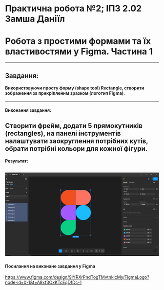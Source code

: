 # Практична робота №2; ІПЗ 2.02 Замша Даніїл
# Робота з простими формами та їх властивостями у Figma. Частина 1
---

## Завдання:
#### Використовуючи просту форму (shape tool) Rectangle, створити зображення за прикріпленим зразком (логотип Figma).
---

#### Виконання завдання:
Створити фрейм, додати 5 прямокутників (rectangles), на панелі інструментів налаштувати заокруглення потрібних кутів,
обрати потрібні кольори для кожної фігури.
---

#### Результат:
![logo](images/logo.jpg "Figma logo")
---

#### Посилання на виконане завдання у Figma
https://www.figma.com/design/9lYRXrPndTogTMvtnklcMy/FigmaLogo?node-id=0-1&t=A8xf3OxKTcEqDfDc-1

